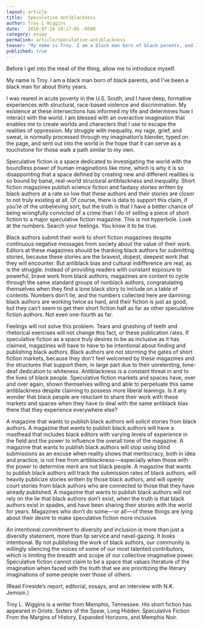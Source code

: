 ```yaml
---
layout: article
title:  Speculative Antiblackness
author: Troy L Wiggins
date:   2016-07-26 10:17:05 -0500
category: essay
permalink: article/speculative-antiblackness
teaser: "My name is Troy. I am a black man born of black parents, and I’ve been a black man for about thirty years."
published: true
---
```

Before I get into the meat of the thing, allow me to introduce myself.

My name is Troy. I am a black man born of black parents, and I’ve been a black man for about thirty years.

I was reared in acute poverty in the U.S. South, and I have deep, formative experiences with structural, race-based violence and discrimination. My existence at these intersections has informed my life and determines how I interact with the world. I am blessed with an overactive imagination that enables me to create worlds and characters that I use to escape the realities of oppression. My struggle with inequality, my rage, grief, and sweat, is normally processed through my imagination’s blender, typed on the page, and sent out into the world in the hope that it can serve as a touchstone for those walk a path similar to my own.

Speculative fiction is a space dedicated to investigating the world with the boundless power of human imaginations like mine, which is why it is so disappointing that a space defined by creating new and different realities is so bound by banal, real-world structural antiblackness and inequality. Short fiction magazines publish science fiction and fantasy stories written by black authors at a rate so low that these authors and their stories are closer to not truly existing at all. Of course, there is data to support this claim, if you’re of the unbelieving sort, but the truth is that I have a better chance of being wrongfully convicted of a crime than I do of selling a piece of short fiction to a major speculative fiction magazine. This is not hyperbole. Look at the numbers. Search your feelings. You know it to be true.

Black authors submit their work to short fiction magazines despite continuous negative messages from society about the value of their work. Editors at these magazines should be thanking black authors for submitting stories, because these stories are the bravest, dopest, deepest work that they will encounter. But antiblack bias and cultural indifference are real, as is the struggle. Instead of providing readers with constant exposure to powerful, brave work from black authors, magazines are content to cycle through the same standard groups of nonblack authors, congratulating themselves when they find a lone black story to include on a table of contents. Numbers don’t lie, and the numbers collected here are damning: black authors are working twice as hard, and their fiction is just as good, but they can’t seem to get their short fiction half as far as other speculative fiction authors. Not even one-fourth as far.

Feelings will not solve this problem. Tears and gnashing of teeth and rhetorical exercises will not change this fact, or these publication rates. If speculative fiction as a space truly desires to be as inclusive as it has claimed, magazines will have to have to be intentional about finding and publishing black authors. Black authors are not storming the gates of short fiction markets, because they don’t feel welcomed by these magazines and the structures that support them, in large part due to their unrelenting, tone-deaf dedication to whiteness. Antiblackness is a constant threat in and to the lives of black people. Speculative fiction markets and spaces have, over and over again, shown themselves willing and able to perpetuate this same antiblackness despite claiming to possess more liberal leanings. Is it any wonder that black people are reluctant to share their work with these markets and spaces when they have to deal with the same antiblack bias there that they experience everywhere else?

A magazine that wants to publish black authors will solicit stories from black authors. A magazine that wants to publish black authors will have a masthead that includes black editors with varying levels of experience in the field and the power to influence the overall tone of the magazine. A magazine that wants to publish black authors will stop using blind submissions as an excuse when reality shows that meritocracy, both in idea and practice, is not free from antiblackness — especially when those with the power to determine merit are not black people. A magazine that wants to publish black authors will track the submission rates of black authors, will heavily publicize stories written by those black authors, and will openly court stories from black authors who are connected to those that they have already published. A magazine that wants to publish black authors will not rely on the lie that black authors don’t exist, when the truth is that black authors exist in spades, and have been sharing their stories with the world for years. Magazines who don’t do some — or all — of these things are lying about their desire to make speculative fiction more inclusive.

An intentional commitment to diversity and inclusion is more than just a diversity statement, more than lip service and navel-gazing. It looks intentional. By not publishing the work of black authors, our community is willingly silencing the voices of some of our most talented contributors, which is limiting the breadth and scope of our collective imaginative power. Speculative fiction cannot claim to be a space that values literature of the imagination when faced with the truth that we are prioritizing the literary imaginations of some people over those of others.

(Read Fireside’s report, editorial, essays, and an interview with N.K. Jemisin.)

Troy L. Wiggins is a writer from Memphis, Tennessee. His short fiction has appeared in Griots: Sisters of the Spear, Long Hidden: Speculative Fiction From the Margins of History, Expanded Horizons, and Memphis Noir.

